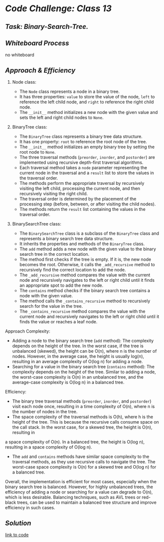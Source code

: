 # ***Code Challenge: Class 13***

## ***Task: Binary-Search-Tree.***

## ***Whiteboard Process***

no whiteboard

## ***Approach & Efficiency***

1. Node class:
   - The `Node` class represents a node in a binary tree.
   - It has three properties: `value` to store the value of the node, `left` to reference the left child node, and `right` to reference the right child node.
   - The `__init__` method initializes a new node with the given value and sets the left and right child nodes to `None`.

2. BinaryTree class:
   - The `BinaryTree` class represents a binary tree data structure.
   - It has one property: `root` to reference the root node of the tree.
   - The `__init__` method initializes an empty binary tree by setting the root node to `None`.
   - The three traversal methods (`preorder`, `inorder`, and `postorder`) are implemented using recursive depth-first traversal algorithms.
   - Each traversal method takes a `node` parameter representing the current node in the traversal and a `result` list to store the values in the traversal order.
   - The methods perform the appropriate traversal by recursively visiting the left child, processing the current node, and then recursively visiting the right child.
   - The traversal order is determined by the placement of the processing step (before, between, or after visiting the child nodes).
   - The methods return the `result` list containing the values in the traversal order.

3. BinarySearchTree class:
   - The `BinarySearchTree` class is a subclass of the `BinaryTree` class and represents a binary search tree data structure.
   - It inherits the properties and methods of the `BinaryTree` class.
   - The `add` method adds a new node with the given value to the binary search tree in the correct location.
   - The method first checks if the tree is empty. If it is, the new node becomes the root. Otherwise, it calls the `_add_recursive` method to recursively find the correct location to add the node.
   - The `_add_recursive` method compares the value with the current node and recursively navigates to the left or right child until it finds an appropriate spot to add the new node.
   - The `contains` method checks if the binary search tree contains a node with the given value.
   - The method calls the `_contains_recursive` method to recursively search for the value in the tree.
   - The `_contains_recursive` method compares the value with the current node and recursively navigates to the left or right child until it finds the value or reaches a leaf node.

Approach Complexity:

- Adding a node to the binary search tree (`add` method): The complexity depends on the height of the tree. In the worst case, if the tree is unbalanced (skewed), the height can be O(n), where n is the number of nodes. However, in the average case, the height is usually log(n), resulting in an average complexity of O(log n) for adding a node.
- Searching for a value in the binary search tree (`contains` method): The complexity depends on the height of the tree. Similar to adding a node, the worst-case complexity is O(n) in an unbalanced tree, and the average-case complexity is O(log n) in a balanced tree.

Efficiency:

- The binary tree traversal methods (`preorder`, `inorder`, and `postorder`) visit each node once, resulting in a time complexity of O(n), where n is the number of nodes in the tree.
- The space complexity of the traversal methods is O(h), where h is the height of the tree. This is because the recursive calls consume space on the call stack. In the worst case, for a skewed tree, the height is O(n), resulting in

 a space complexity of O(n). In a balanced tree, the height is O(log n), resulting in a space complexity of O(log n).
- The `add` and `contains` methods have similar space complexity to the traversal methods, as they use recursive calls to navigate the tree. The worst-case space complexity is O(n) for a skewed tree and O(log n) for a balanced tree.

Overall, the implementation is efficient for most cases, especially when the binary search tree is balanced. However, for highly unbalanced trees, the efficiency of adding a node or searching for a value can degrade to O(n), which is less desirable. Balancing techniques, such as AVL trees or red-black trees, can be used to maintain a balanced tree structure and improve efficiency in such cases.

## ***Solution***

[link to code](binary_tree.py)
